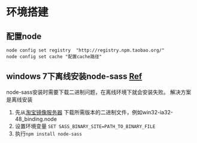 #  环境搭建
## 配置node
```Shell
node config set registry  "http://registry.npm.taobao.org/"
node config set cache "配置cache路径"
```

## windows 7下离线安装node-sass [Ref](https://github.com/lmk123/blog/issues/28)
node-sass安装时需要下载二进制问题，在离线环境下就会安装失败。
解决方案是离线安装
1. 先从[淘宝镜像服务器](https://npm.taobao.org/mirrors/node-sass/) 下载所需版本的二进制文件，例如win32-ia32-48_binding.node
2. 设置环境变量
`SET SASS_BINARY_SITE=PATH_TO_BINARY_FILE`
3. 执行`npm install node-sass`

